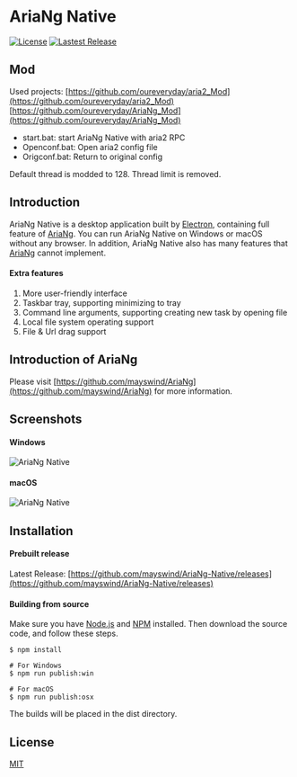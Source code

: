 # AriaNg Native
[![License](https://img.shields.io/github/license/mayswind/AriaNg-Native.svg?style=flat)](https://github.com/mayswind/AriaNg-Native/blob/master/LICENSE)
[![Lastest Release](https://img.shields.io/github/release/mayswind/AriaNg-Native.svg?style=flat)](https://github.com/mayswind/AriaNg-Native/releases)

## Mod
Used projects:
[https://github.com/oureveryday/aria2_Mod](https://github.com/oureveryday/aria2_Mod)
[https://github.com/oureveryday/AriaNg_Mod](https://github.com/oureveryday/AriaNg_Mod)

* start.bat: start AriaNg Native with aria2 RPC
* Openconf.bat: Open aria2 config file
* Origconf.bat: Return to original config

Default thread is modded to 128.
Thread limit is removed.

## Introduction
AriaNg Native is a desktop application built by [Electron](https://github.com/electron/electron), containing full feature of [AriaNg](https://github.com/mayswind/AriaNg). You can run AriaNg Native on Windows or macOS without any browser. In addition, AriaNg Native also has many features that [AriaNg](https://github.com/mayswind/AriaNg) cannot implement.

#### Extra features
1. More user-friendly interface
2. Taskbar tray, supporting minimizing to tray
3. Command line arguments, supporting creating new task by opening file
4. Local file system operating support
5. File & Url drag support

## Introduction of AriaNg
Please visit [https://github.com/mayswind/AriaNg](https://github.com/mayswind/AriaNg) for more information.

## Screenshots
#### Windows
![AriaNg Native](https://raw.githubusercontent.com/mayswind/AriaNg-WebSite/master/screenshots/ariang_native_windows.png)

#### macOS
![AriaNg Native](https://raw.githubusercontent.com/mayswind/AriaNg-WebSite/master/screenshots/ariang_native_macos.png)

## Installation
#### Prebuilt release
Latest Release: [https://github.com/mayswind/AriaNg-Native/releases](https://github.com/mayswind/AriaNg-Native/releases)

#### Building from source
Make sure you have [Node.js](https://nodejs.org/) and [NPM](https://www.npmjs.com/) installed. Then download the source code, and follow these steps.

    $ npm install
    
    # For Windows
    $ npm run publish:win
    
    # For macOS
    $ npm run publish:osx

The builds will be placed in the dist directory.

## License
[MIT](https://github.com/mayswind/AriaNg-Native/blob/master/LICENSE)
